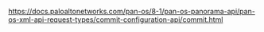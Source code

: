 https://docs.paloaltonetworks.com/pan-os/8-1/pan-os-panorama-api/pan-os-xml-api-request-types/commit-configuration-api/commit.html